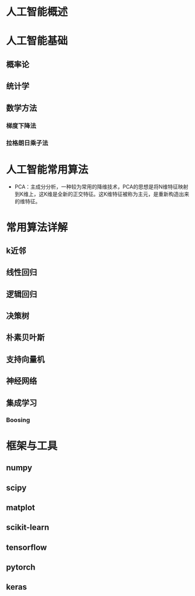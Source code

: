 # 人工智能概述


# 人工智能基础
## 概率论

## 统计学


## 数学方法

### 梯度下降法

### 拉格朗日乘子法



# 人工智能常用算法
* PCA：主成分分析，一种较为常用的降维技术，PCA的思想是将N维特征映射到K维上，这K维是全新的正交特征。这K维特征被称为主元，是重新构造出来的维特征。

# 常用算法详解

## k近邻


## 线性回归


## 逻辑回归


## 决策树


## 朴素贝叶斯


## 支持向量机


## 神经网络

## 集成学习
### Boosing
### 



# 框架与工具
## numpy

## scipy

## matplot

## scikit-learn

## tensorflow

## pytorch

## keras

